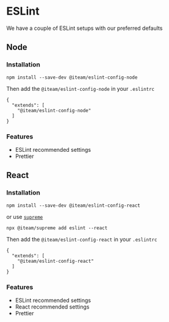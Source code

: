 # ESLint

We have a couple of ESLint setups with our preferred defaults

## Node

### Installation

```
npm install --save-dev @iteam/eslint-config-node
```

Then add the `@iteam/eslint-config-node` in your `.eslintrc`

```
{
  "extends": [
    "@iteam/eslint-config-node"
  ]
}
```

### Features

- ESLint recommended settings
- Prettier

## React

### Installation

```
npm install --save-dev @iteam/eslint-config-react
```

or use [`supreme`](https://github.com/Iteam1337/supreme)

```
npx @iteam/supreme add eslint --react
```

Then add the `@iteam/eslint-config-react` in your `.eslintrc`

```
{
  "extends": [
    "@iteam/eslint-config-react"
  ]
}
```

### Features

- ESLint recommended settings
- React recommended settings
- Prettier

